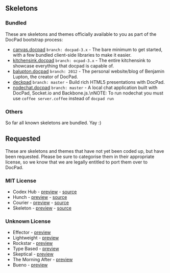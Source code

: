 ## Skeletons

### Bundled

These are skeletons and themes officially available to you as part of the DocPad bootstrap process:

- [canvas.docpad](https://github.com/bevry/canvas.docpad) `branch: docpad-3.x` - The bare minimum to get started, with a few bundled client-side libraries to make it easier.
- [kitchensink.docpad](https://github.com/bevry/kitchensink.docpad) `branch: ocpad-3.x` - The entire kitchensink to showcase everything that docpad is capable of.
- [balupton.docpad](https://github.com/balupton/balupton.docpad) `branch: 2012` - The personal website/blog of Benjamin Lupton, the creator of DocPad.
- [deckpad](https://github.com/calvinmetcalf/deckpad) `branch: master` - Build rich HTML5 presentations with DocPad.
- [nodechat.docpad](https://github.com/balupton/nodechat.docpad) `branch: master` - A local chat application built with DocPad, Socket.io and Backbone.js.\nNOTE: To run nodechat you must use `coffee server.coffee` instead of `docpad run`


### Others

So far all known skeletons are bundled. Yay :)


## Requested

These are skeletons and themes that have not yet been coded up, but have been requested. Please be sure to categorise them in their appropriate license, so we know that we are legally entitled to port them over to DocPad.


### MIT License

- Codex Hub - [preview](http://alogicalparadox.com/codex-hub/) - [source](https://github.com/logicalparadox/codex-hub)
- Hunch - [preview](http://rsms.me/) - [source](https://github.com/rsms/tumblr-theme-hunch)
- Courier - [preview](http://couriertheme.tumblr.com/) - [source](https://github.com/davidyeiser/courier)
- Skeleton - [preview](http://www.getskeleton.com/) - [source](https://github.com/dhgamache/Skeleton)


### Unknown License

- Effector - [preview](http://effectortheme.tumblr.com/)
- Lightweight - [preview](http://www.tumblr.com/theme/10820)
- Rockstar - [preview](http://www.woothemes.com/2009/09/rockstar/)
- Type Based - [preview](http://www.woothemes.com/2008/11/typebased/)
- Skeptical - [preview](http://www.woothemes.com/2010/09/skeptical/)
- The Morning After - [preview](http://www.woothemes.com/2010/06/themorningafter/)
- Bueno - [preview](http://www.woothemes.com/2009/11/bueno/)